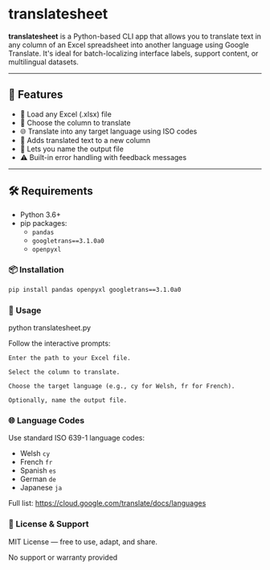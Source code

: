# translatesheet

**translatesheet** is a Python-based CLI app that allows you to translate text in any column of an Excel spreadsheet into another language using Google Translate. It's ideal for batch-localizing interface labels, support content, or multilingual datasets.

---

## 🚀 Features

- 📂 Load any Excel (.xlsx) file
- 📝 Choose the column to translate
- 🌐 Translate into any target language using ISO codes
- 💬 Adds translated text to a new column
- 💾 Lets you name the output file
- ⚠️ Built-in error handling with feedback messages

---

## 🛠️ Requirements

- Python 3.6+
- pip packages:
  - `pandas`
  - `googletrans==3.1.0a0`
  - `openpyxl`

### 📦 Installation

```bash
pip install pandas openpyxl googletrans==3.1.0a0
```

### 📂 Usage

python translatesheet.py

Follow the interactive prompts:

    Enter the path to your Excel file.

    Select the column to translate.

    Choose the target language (e.g., cy for Welsh, fr for French).

    Optionally, name the output file.

### 🌐 Language Codes

Use standard ISO 639-1 language codes:

- Welsh	`cy`
- French	`fr`
- Spanish	`es`
- German	`de`
- Japanese	`ja`

Full list: https://cloud.google.com/translate/docs/languages

### 🤝 License & Support

MIT License — free to use, adapt, and share.

No support or warranty provided
